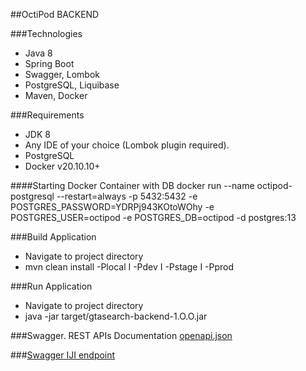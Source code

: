 ##OctiPod BACKEND

###Technologies
- Java 8
- Spring Boot
- Swagger, Lombok
- PostgreSQL, Liquibase
- Maven, Docker

###Requirements
- JDK 8
- Any IDE of your choice (Lombok plugin required). 
- PostgreSQL
- Docker v20.10.10+

####Starting Docker Container with DB
docker run --name octipod-postgresql --restart=always -p 5432:5432 -e POSTGRES_PASSWORD=YDRPj943KOtoWOhy -e POSTGRES_USER=octipod -e POSTGRES_DB=octipod -d postgres:13

###Build Application
- Navigate to project directory
- mvn clean install -Plocal I -Pdev I -Pstage I -Pprod

###Run Application
- Navigate to project directory
- java -jar target/gtasearch-backend-1.O.O.jar

###Swagger. REST APIs Documentation
[openapi.json](openapi.json)


###[Swagger IJI endpoint](http://localhost:8080/swagger-ui.html)


